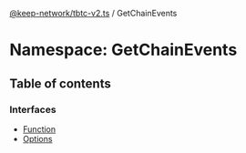 [@keep-network/tbtc-v2.ts](../README.md) / GetChainEvents

# Namespace: GetChainEvents

## Table of contents

### Interfaces

- [Function](../interfaces/GetChainEvents.Function.md)
- [Options](../interfaces/GetChainEvents.Options.md)
